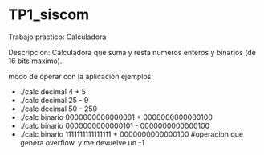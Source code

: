# TP1_siscom
Trabajo practico: Calculadora

Descripcion: Calculadora que suma y resta numeros enteros y binarios (de 16 bits maximo).

modo de operar con la aplicación ejemplos: 
- ./calc decimal 4 + 5
- ./calc decimal 25 - 9
- ./calc decimal 50 - 250 
- ./calc binario 0000000000000001 + 0000000000000100
- ./calc binario 0000000000000101 - 0000000000000100
- ./calc binario 1111111111111111 + 0000000000000100     #operacion que genera overflow. y me devuelve un -1
